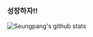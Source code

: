 ### 성장하자!!
![Seungpang's github stats](https://github-readme-stats.vercel.app/api?username=Seungpang&show_icons=true&theme=merko)